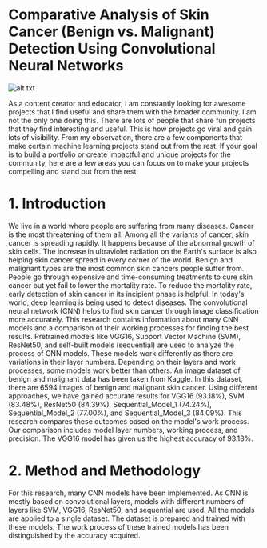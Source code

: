 # Comparative Analysis of Skin Cancer (Benign vs. Malignant) Detection Using Convolutional Neural Networks
![alt txt](https://github.com/dair-ai/awesome-ML-projects-guide/blob/main/awesome-ml.png)

As a content creator and educator, I am constantly looking for awesome projects that I find useful and share them with the broader community. I am not the only one doing this. There are lots of people that share fun projects that they find interesting and useful. This is how projects go viral and gain lots of visibility. From my observation, there are a few components that make certain machine learning projects stand out from the rest. If your goal is to build a portfolio or create impactful and unique projects for the community, here are a few areas you can focus on to make your projects compelling and stand out from the rest.

# 1. Introduction

We live in a world where people are suffering from many diseases. Cancer is the most threatening of them all. Among all the variants of cancer, skin cancer is spreading rapidly. It happens because of the abnormal growth of skin cells. The increase in ultraviolet radiation on the Earth's surface is also helping skin cancer spread in every corner of the world. Benign and malignant types are the most common skin cancers people suffer from. People go through expensive and time-consuming treatments to cure skin cancer but yet fail to lower the mortality rate. To reduce the mortality rate, early detection of skin cancer in its incipient phase is helpful. In today's world, deep learning is being used to detect diseases. The convolutional neural network (CNN) helps to find skin cancer through image classification more accurately. This research contains information about many CNN models and a comparison of their working processes for finding the best results. Pretrained models like VGG16, Support Vector Machine (SVM), ResNet50, and self-built models (sequential) are used to analyze the process of CNN models. These models work differently as there are variations in their layer numbers. Depending on their layers and work processes, some models work better than others. An image dataset of benign and malignant data has been taken from Kaggle. In this dataset, there are 6594 images of benign and malignant skin cancer. Using different approaches, we have gained accurate results for VGG16 (93.18%), SVM (83.48%), ResNet50 (84.39%), Sequential_Model_1 (74.24%), Sequential_Model_2 (77.00%), and Sequential_Model_3 (84.09%). This research compares these outcomes based on the model's work process. Our comparison includes model layer numbers, working process, and precision. The VGG16 model has given us the highest accuracy of 93.18%.

# 2. Method and Methodology
For this research, many CNN models have been implemented. As CNN is mostly based on convolutional layers, models with different numbers of layers like SVM, VGG16, ResNet50, and sequential are used. All the models are applied to a single dataset. The dataset is prepared and trained with these models. The work process of these trained models has been distinguished by the accuracy acquired.
